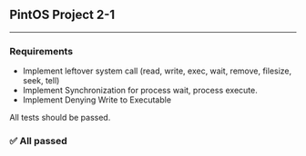 ## PintOS Project 2-1
---

### Requirements

* Implement leftover system call (read, write, exec, wait, remove, filesize, seek, tell)
* Implement Synchronization for process wait, process execute.
* Implement Denying Write to Executable

All tests should be passed.

### ✅ All passed 
